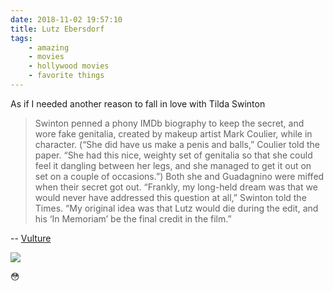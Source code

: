 ```yaml
---
date: 2018-11-02 19:57:10
title: Lutz Ebersdorf
tags:
    - amazing
    - movies
    - hollywood movies
    - favorite things
---
```


As if I needed another reason to fall in love with Tilda Swinton

> Swinton penned a phony IMDb biography to keep the secret, and wore fake genitalia, created by makeup artist Mark Coulier, while in character. (“She did have us make a penis and balls,” Coulier told the paper. “She had this nice, weighty set of genitalia so that she could feel it dangling between her legs, and she managed to get it out on set on a couple of occasions.”) Both she and Guadagnino were miffed when their secret got out. “Frankly, my long-held dream was that we would never have addressed this question at all,” Swinton told the Times. “My original idea was that Lutz would die during the edit, and his ‘In Memoriam’ be the final credit in the film.”

-- [Vulture](http://www.vulture.com/2018/10/tilda-swinton-luca-guadagnino-confirm-that-lutz-ebersdorf-isnt-real.html)

![](/misc/t/tilda_swinton_suspiria.jpeg)

😳
